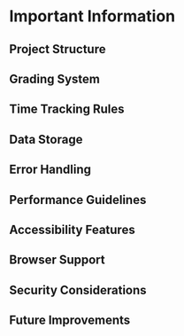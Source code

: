 # Important Information

## Project Structure

## Grading System

## Time Tracking Rules

## Data Storage

## Error Handling

## Performance Guidelines

## Accessibility Features

## Browser Support

## Security Considerations

## Future Improvements 